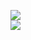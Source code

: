 [![](https://img.shields.io/badge/Made%20With-Github%20Spray-lightgrey.svg?style=for-the-badge&logo=github)](https://github.com/Annihil/github-spray#13785)  
[![](https://i.imgur.com/2DrTn0Z.gif)](https://github.com/Annihil/github-spray)
